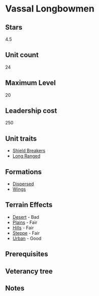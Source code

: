 # Vassal Longbowmen

## Stars
4.5

## Unit count
24

## Maximum Level
20

## Leadership cost
250

## Unit traits
* [Shield Breakers](../../unit-traits/shield-breakers.md)
* [Long Ranged](../../unit-traits/long-ranged.md)

## Formations
* [Dispersed](../../formations/dispersed.md)
* [Wings](../../formations/wings.md)

## Terrain Effects
* [Desert](../../terrain-effects/desert) - Bad
* [Plains](../../terrain-effects/plains) - Fair
* [Hills](../../terrain-effects/hills) - Fair
* [Steppe](../../terrain-effects/steppe) - Fair
* [Urban](../../terrain-effects/urban) - Good

## Prerequisites

## Veterancy tree

## Notes
